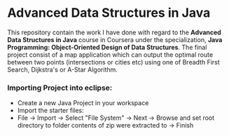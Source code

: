 # Advanced Data Structures in Java
This repository contain the work I have done with regard to the **Advanced Data Structures in Java** course in Coursera under the specialization, **Java Programming: Object-Oriented Design of Data Structures**. The final project consist of a map application which can output the optimal route between two points (intersections or cities etc) using one of Breadth First Search, Dijkstra's or A-Star Algorithm.

### Importing Project into eclipse:
- Create a new Java Project in your workspace
- Import the starter files:
- File -> Import -> Select "File System" -> Next -> Browse and set root directory to folder contents of zip were extracted to -> Finish

